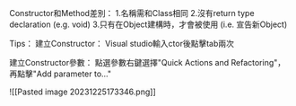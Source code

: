 
Constructor和Method差別：
1.名稱需和Class相同
2.沒有return type declaration (e.g. void)
3.只有在Object建構時，才會被使用 (i.e. 宣告新Object)


Tips：
建立Constructor：
	Visual studio輸入ctor後點擊tab兩次

建立Constructor參數：
	點選參數右鍵選擇"Quick Actions and Refactoring"，再點擊"Add parameter to..."

![[Pasted image 20231225173346.png]]